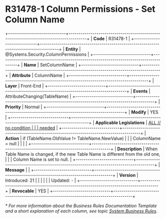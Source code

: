 ﻿---
erp.type: front-end-business-rule
erp.entity: Systems.Security.ColumnPermissions
---

# R31478-1 Column Permissions - Set Column Name
+-----------------------------+---------------------------------------------------------------------------------------+
| **Code**                    | R31478-1                                                                              |
+-----------------------------+---------------------------------------------------------------------------------------+
| **Entity**                  | @Systems.Security.ColumnPermissions                                                                     |
+-----------------------------+---------------------------------------------------------------------------------------+
| **Name**                    | SetColumnName                                                                         |
+-----------------------------+---------------------------------------------------------------------------------------+
| **Attribute**               | ColumnName                                                                            |
+-----------------------------+---------------------------------------------------------------------------------------+
| **Layer**                   | Front-End                                                                             |
+-----------------------------+---------------------------------------------------------------------------------------+
| **Events**                  | AttributeChanging(TableName)                                                          |
+-----------------------------+---------------------------------------------------------------------------------------+
| **Priority**                | Normal                                                                                |
+-----------------------------+---------------------------------------------------------------------------------------+
| **Modify**                  | YES                                                                                   |
+-----------------------------+---------------------------------------------------------------------------------------+
| **Applicable Legislations** | [ALL // no condition                                                                  |
|                             | needed](https://confluence.erp.net/display/techdoc/Country+Specific+Functionality)    |
+-----------------------------+---------------------------------------------------------------------------------------+
| **Action**                  | if (TableName.OldValue != TableName.NewValue)                                         |
|                             | ColumnName = null                                                                     |
|                             |                                                                                       |
+-----------------------------+---------------------------------------------------------------------------------------+
| **Description**             | When Table Name is changed, if the new Table Name is different from the old one,      |
|                             | Column Name is set to null.                                                           |
+-----------------------------+---------------------------------------------------------------------------------------+
| **Message**                 |                                                                                       |
+-----------------------------+---------------------------------------------------------------------------------------+
| **Version**                 | Introduced: 21                                                                        |
|                             |                                                                                       |
|                             | Updated: -                                                                            |
+-----------------------------+---------------------------------------------------------------------------------------+
| **Revocable**               | YES                                                                                   |
+-----------------------------+---------------------------------------------------------------------------------------+

*\* For more information about the Business Rules Documentation Template and a short explanation of each column, see
topic [System Business Rules](../templates/template-description-system-business-rules.md).*

  

  
